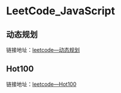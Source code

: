 # LeetCode_JavaScript

## 动态规划

链接地址：[leetcode—动态规划](https://leetcode.cn/studyplan/dynamic-programming/)


## Hot100

链接地址：[leetcode—Hot100](https://leetcode.cn/studyplan/top-100-liked/)
